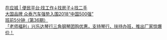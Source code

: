   
[在应城 | 便民平台:找工作↓找房子↓找二手](http://www.dianyue.me/archives/066/vk4rbll02zayfs8g/)  
[大国品牌 众泰汽车强势入围2018“中国500强”](http://www.dianyue.me/archives/285/cnuwuxiks7xp45bo/)  
[班前5分钟（第36期）](http://www.dianyue.me/archives/190/t8bb39eccqtrz54f/)  
[「老师福利」兴乐达琴行三角钢琴团购优惠，支持琴行、扶持办班，推出厂家惊爆价！](http://www.dianyue.me/archives/085/o9gtgm2kja1bljzz/)